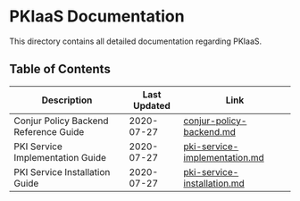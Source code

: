 # PKIaaS Documentation

This directory contains all detailed documentation regarding PKIaaS.

## Table of Contents

|Description|Last Updated|Link|
|---|---|---|
|Conjur Policy Backend Reference Guide|2020-07-27|[conjur-policy-backend.md]()|
|PKI Service Implementation Guide|2020-07-27|[pki-service-implementation.md]()|
|PKI Service Installation Guide|2020-07-27|[pki-service-installation.md]()|